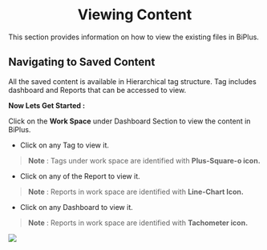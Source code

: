 


<center><h1>Viewing Content</h1></center>

This section provides information on how to view the existing files in BiPlus.

## Navigating to Saved Content 

All the saved content is available in Hierarchical tag structure. Tag includes dashboard and Reports that can be accessed to view.

**Now Lets Get Started :**

Click on the **Work Space** under Dashboard Section to view the content in BiPlus.

- Click on any Tag to view it.
> **Note** : Tags under work space are identified with **Plus-Square-o icon.**

- Click on any of the Report to view it.
> **Note** : Reports in work space are identified with **Line-Chart Icon.**

- Click on any Dashboard to view it.
> **Note** : Reports in work space are identified with **Tachometer icon.**

![
](https://raw.githubusercontent.com/sv18042016/fp1/acecb4718f4fcc87c3245fbb9a955c19c1bf9370/images/view_list1.png)


<!--stackedit_data:
eyJoaXN0b3J5IjpbMTIwMjI0MTE0Niw3MDE0NzkwNDIsMTUzNj
Q2OTI0OCwtNzk0MzM5MzE0LDE0NjQ3NDgyNDAsLTgwMDg2NzM4
NCw0OTc5NjMwMjksMTAwNjg4MDg2NiwxMjg0NTc0NDU3LDIwMD
ExNjI5NzgsLTExMDEwODg5NzIsMTU3Mzk0NTU3MF19
-->